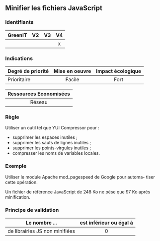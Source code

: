 ## Minifier les fichiers JavaScript
### Identifiants

| GreenIT |  V2  |  V3  |  V4  |
|---------|:----:|:----:|:----:|
|      |   |   |  x   |

### Indications

| Degré de priorité |      Mise en oeuvre       |  Impact écologique    | 
|-------------------|:-------------------------:|:---------------------:|
|  Prioritaire      |  Facile                   |    Fort               | 


|Ressources Economisées                                      |
|:----------------------------------------------------------:|
|  Réseau  |

### Règle

Utiliser un outil tel que YUI Compressor pour :
 - supprimer les espaces inutiles ;
 - supprimer les sauts de lignes inutiles ;
 - supprimer les points-virgules inutiles ;
 - compresser les noms de variables locales.

### Exemple

Utiliser le module Apache mod_pagespeed de Google pour automa- tiser cette opération.

Un fichier de référence JavaScript de 248 Ko ne pèse que 97 Ko après minification.

### Principe de validation

| Le nombre ...     | est inférieur ou égal à   |  
|-------------------|:-------------------------:|
| de librairies JS non minifiées  |  0 |
